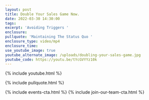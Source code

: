 ```yaml
---
layout: post
title: Double Your Sales Game Now.
date: 2022-03-30 14:30:00
tags:
excerpt: 'Avoiding Triggers '
enclosure:
pullquote: 'Maintaining The Status Quo '
enclosure_type: video/mp4
enclosure_time:
use_youtube_image: true
youtube_alternate_image: /uploads/doubling-your-sales-game.jpg
youtube_code: https://youtu.be/tYcGVYYz10k
---
```

{% include youtube.html %}

{% include pullquote.html %}

{% include events-cta.html %} {% include join-our-team-cta.html %}
